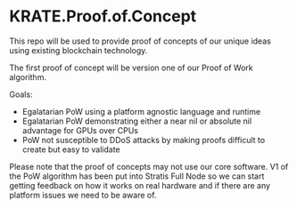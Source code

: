 # KRATE.Proof.of.Concept
This repo will be used to provide proof of concepts of our unique ideas using existing blockchain technology.

The first proof of concept will be version one of our Proof of Work algorithm.

Goals:

- Egalatarian PoW using a platform agnostic language and runtime
- Egalatarian PoW demonstrating either a near nil or absolute nil advantage for GPUs over CPUs
- PoW not susceptible to DDoS attacks by making proofs difficult to create but easy to validate


Please note that the proof of concepts may not use our core software. V1 of the PoW algorithm has been put into Stratis Full Node so we can start getting feedback on how it works on real hardware and if there are any platform issues we need to be aware of.
